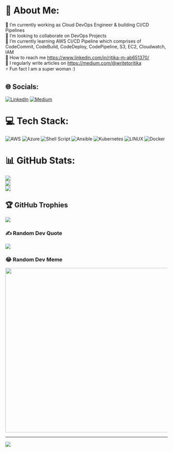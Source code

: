 # 💫 About Me:
🔭 I’m currently working as Cloud DevOps Engineer & building CI/CD Pipelines<br>👯 I’m looking to collaborate on DevOps Projects<br>🌱 I’m currently learning AWS CI/CD Pipeline which comprises of CodeCommit, CodeBuild, CodeDeploy, CodePipeline, S3, EC2, Cloudwatch, IAM<br>🤝 How to reach me https://www.linkedin.com/in/ritika-m-ab651370/<br>💬 I regularly write articles on https://medium.com/@writetoritika<br>⚡ Fun fact I am a super woman :)


## 🌐 Socials:
[![LinkedIn](https://img.shields.io/badge/LinkedIn-%230077B5.svg?logo=linkedin&logoColor=white)](https://linkedin.com/in/https://www.linkedin.com/in/ritika-m-ab651370/) [![Medium](https://img.shields.io/badge/Medium-12100E?logo=medium&logoColor=white)](https://medium.com/@https://medium.com/@writetoritika) 

# 💻 Tech Stack:
![AWS](https://img.shields.io/badge/AWS-%23FF9900.svg?style=for-the-badge&logo=amazon-aws&logoColor=white) ![Azure](https://img.shields.io/badge/azure-%230072C6.svg?style=for-the-badge&logo=azure-devops&logoColor=white) ![Shell Script](https://img.shields.io/badge/shell_script-%23121011.svg?style=for-the-badge&logo=gnu-bash&logoColor=white) ![Ansible](https://img.shields.io/badge/ansible-%231A1918.svg?style=for-the-badge&logo=ansible&logoColor=white) ![Kubernetes](https://img.shields.io/badge/kubernetes-%23326ce5.svg?style=for-the-badge&logo=kubernetes&logoColor=white) ![LINUX](https://img.shields.io/badge/Linux-FCC624?style=for-the-badge&logo=linux&logoColor=black) ![Docker](https://img.shields.io/badge/docker-%230db7ed.svg?style=for-the-badge&logo=docker&logoColor=white)
# 📊 GitHub Stats:
![](https://github-readme-stats.vercel.app/api?username=writetoritika&theme=radical&hide_border=true&include_all_commits=true&count_private=true)<br/>
![](https://github-readme-streak-stats.herokuapp.com/?user=writetoritika&theme=radical&hide_border=true)<br/>
![](https://github-readme-stats.vercel.app/api/top-langs/?username=writetoritika&theme=radical&hide_border=true&include_all_commits=true&count_private=true&layout=compact)

## 🏆 GitHub Trophies
![](https://github-profile-trophy.vercel.app/?username=writetoritika&theme=radical&no-frame=false&no-bg=true&margin-w=4)

### ✍️ Random Dev Quote
![](https://quotes-github-readme.vercel.app/api?type=horizontal&theme=radical)

### 😂 Random Dev Meme
<img src="https://rm.up.railway.app/" width="512px"/>

---
[![](https://visitcount.itsvg.in/api?id=writetoritika&icon=0&color=0)](https://visitcount.itsvg.in)

<!-- Proudly created with GPRM ( https://gprm.itsvg.in ) -->
